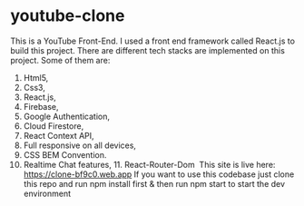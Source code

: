 # youtube-clone

This is a YouTube Front-End. I used a front end framework called React.js to build this project. There are different tech stacks are implemented on this project. Some of them are:

1. Html5,
2. Css3,
3. React.js,
4. Firebase,
5. Google Authentication,
6. Cloud Firestore,
7. React Context API,
8. Full responsive on all devices,
9. CSS BEM Convention.
10. Realtime Chat features, 11. React-Router-Dom 
This site is live here: https://clone-bf9c0.web.app
If you want to use this codebase just clone this repo and run npm install first & then run npm start to start the dev environment
